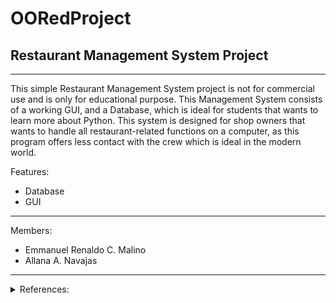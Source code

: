# OORedProject #

## Restaurant Management System Project ##
 - - - -

This simple Restaurant Management System project is not for commercial use and is only for educational purpose. This Management System consists of a working GUI, and a Database, which is ideal for students that wants to learn more about Python. This system is designed for shop owners that wants to handle all restaurant-related functions on a computer, as this program offers less contact with the crew which is ideal in the modern world.

Features:

 * Database
 * GUI

 - - - -
 
Members:
 
 - Emmanuel Renaldo C. Malino
 - Allana A. Navajas

 - - - -
<details>
<summary> References: </summary>

[Food Ordering System](https://itsourcecode.com/free-projects/python-projects/python-code-for-food-ordering-system/)

[2021 Restaurant Management](https://itsourcecode.com/free-projects/python-projects/restaurant-management-system-project-in-python-with-source-code/)

[Restaurant Management System in python(tkinter)](https://github.com/amark23/Restaurant-Management-System-Python-/blob/master/s1.png)
https://github.com/yawna000/OORedProject/blob/main/PUML/LXRequirementRestaurantManagementSystem.png?raw=true
</details>
